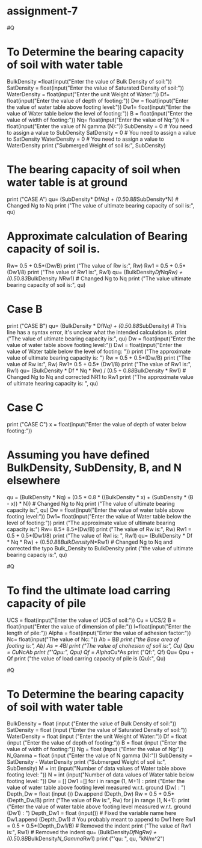 # assignment-7
#Q
# To Determine the bearing capacity of soil with water table
BulkDensity =float(input("Enter the value of Bulk Density of soil:"))
SatDensity = float(input("Enter the value of Saturated Density of soil:"))
WaterDensity = float(input("Enter the unit Weight of Water:"))
Df= float(input("Enter the value of depth of footing:"))
Dw = float(input("Enter the value of water table above footing level:"))
Dw1= float(input("Enter the value of Water table below the level of footing:"))
B = float(input("Enter the value of width of footing:"))
Nq= float(input("Enter the value of Nq:"))
N = float(input("Enter the value of N gamma (N):"))
SubDensity = 0  # You need to assign a value to SubDensity
SatDensity = 0   # You need to assign a value to SatDensity
WaterDensity = 0 # You need to assign a value to WaterDensity
print ("Submerged Weight of soil is:", SubDensity)
# The bearing capacity of soil when water table is at ground
print ("CASE A")
qu= (SubDensity* Df*Nq) + (0.5*0.8*B*SubDensity*N) # Changed Ng to Nq
print ("The value of ultimate bearing capacity of soil is:", qu)
# Approximate calculation of Bearing capacity of soil is.
Rw= 0.5 + 0.5*(Dw/B)
print ("The value of Rw is:", Rw)
Rw1 = 0.5 + 0.5*(Dw1/8)
print ("The value of Rw1 is:", Rw1)
qu= (BulkDensity*Df*Nq*Rw) + (0.5*0.8*3*BulkDensity *N*Rw1) # Changed Ng to Nq
print ("The value ultimate bearing capacity of soil is:", qu)
# Case B
print ("CASE B")
qu= (BulkDensity * Df*Nq) + (0.5*0.8*8*SubDensity) # This line has a syntax error, it's unclear what the intended calculation is.
print ("The value of ultimate bearing capacity is:", qu)
Dw = float(input("Enter the value of water table above footing level:"))
Dwl = float(input("Enter the value of Water table below the level of footing: "))
print ("The approximate value of ultimate bearing capacity is: ")
Rw = 0.5 + 0.5*(Dw/B)
print ("The value of Rw is:", Rw)
Rw1= 0.5 + 0.5* (Dw1/8)
print ("The value of Rw1 is:", Rw1)
qu= (BulkDensity * Df * Nq * Rw) / (0.5 + 0.8*8*BulkDensity * Rw1) # Changed Ng to Nq and corrected NR1 to Rw1
print ("The approximate value of ultimate hearing capacity is: ", qu)
# Case C
print ("CASE C")
x = float(input("Enter the value of depth of water below footing:"))
# Assuming you have defined BulkDensity, SubDensity, B, and N elsewhere
qu = (BulkDensity * Nq) + (0.5 * 0.8 * ((BulkDensity * x) + (SubDensity * (B - x)) * N)) # Changed Ng to Nq
print ("The value of ultimate bearing capacity is:", qu)
Dw = float(input("Enter the value of water table above footing level:"))
Dw1= float(input("Enter the value of Water table below the level of footing:"))
print ("The approximate value of ultimate bearing capacity is:")
Rw= 8.5+ 8.5*(Dw/B)
print ("The value of Rw is:", Rw)
Rw1 = 0.5 + 0.5*(Dw1/8)
print ("The value of Rwl is: ", Rw1)
qu= (BulkDensity * Df * Nq * Rw) + (0.5*0.8*8*BulkDensity*N*Rw1) # Changed Ng to Nq and corrected the typo Bulk_Density to BulkDensity
print ("the value of ultimate bearing capaciy is:", qu)

#Q
# To find the ultimate load carring capacity of pile
UCS = float(input("Enter the value of UCS of soil:"))
Cu = UCS/2
B = float(input("Enter the value of dimension of pile:"))
l=float(input("Enter the length of pile:"))
Alpha = float(input("Enter the value of adhesion factor:"))
Nc= float(input("The value of Nc: "))
Ab = B*B
print ("the Base area of footing is:", Ab)
As = 4*B*l
print ("The value of chohesion of soil is:", Cu)
Qpu = Cu*Nc*Ab
print ("'Qpu:", Qpu)
Qf = Alpha*Cu*As
print ("Qf:", Qf)
Qu= Qpu + Qf
print ("the value of load carring capacity of pile is (Qu):", Qu)

#Q
# To Determine the bearing capacity of soil with water table
BulkDensity = float (input ("Enter the value of Bulk Density of soil:"))
SatDensity = float (input ("Enter the value of Saturated Density of soil:"))
WaterDensity = float (input ("Enter the unit Weight of Water:"))
Df = float (input ("Enter the value of depth of footing:"))
B = float (input ("Enter the value of width of footing:"))
Ng = float (input ("Enter the value of Ng:"))
N_Gamma = float (input ("Enter the value of N gamma (N):"))
SubDensity = SatDensity - WaterDensity
print ("Submerged Weight of soil is:", SubDensity)
M = int (input("Number of data values of Water table above footing level: "))
N = int (input("Number of data values of Water table below footing level: "))
Dw = []
Dw1 =[]
for i in range (1, M+1) :
  print ("Enter the value of water table above footing level measured w.r.t. ground (Dw) : ")
  Depth_Dw = float (input ())
  Dw.append (Depth_Dw)
  Rw = 0.5 + 0.5* (Depth_Dw/B)
  print ("The value of Rw is:", Rw)
for j in range (1, N+1):
  print ("Enter the value of water table above footing level measured w.r.t. ground (Dw1) : ")
  Depth_Dw1 = float (input()) # Fixed the variable name here
  Dw1.append (Depth_Dw1) # You probably meant to append to Dw1 here
Rw1 = 0.5 + 0.5*(Depth_Dw1/B) # Removed the indent
print ("The value of Rw1 is:", Rw1) # Removed the indent
qu= (BulkDensity*Df*Ng*Rw) + (0.5*0.8*B*BulkDensity*N_Gamma*Rw1)
print ("'qu: ", qu, "kN/m^2")
